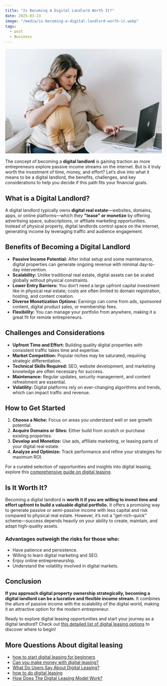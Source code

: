 ```yaml
---
title: "Is Becoming A Digital Landlord Worth It?"
date: 2025-03-23
image: "/media/is-becoming-a-digital-landlord-worth-it.webp"
tags:
  - post
  - Business
---
```


![Is Becoming A Digital Landlord Worth It?](/media/is-becoming-a-digital-landlord-worth-it.webp)

The concept of becoming a **digital landlord** is gaining traction as more entrepreneurs explore passive income streams on the internet. But is it truly worth the investment of time, money, and effort? Let’s dive into what it means to be a digital landlord, the benefits, challenges, and key considerations to help you decide if this path fits your financial goals.

## What is a Digital Landlord?

A digital landlord typically owns **digital real estate**—websites, domains, apps, or online platforms—which they **"lease" or monetize** by offering advertising space, subscriptions, or affiliate marketing opportunities. Instead of physical property, digital landlords control space on the internet, generating income by leveraging traffic and audience engagement.

## Benefits of Becoming a Digital Landlord

- **Passive Income Potential:** After initial setup and some maintenance, digital properties can generate ongoing revenue with minimal day-to-day intervention.
- **Scalability:** Unlike traditional real estate, digital assets can be scaled globally without physical constraints.
- **Lower Entry Barriers:** You don’t need a large upfront capital investment like in physical real estate; costs are often limited to domain registration, hosting, and content creation.
- **Diverse Monetization Options:** Earnings can come from ads, sponsored content, digital product sales, or membership fees.
- **Flexibility:** You can manage your portfolio from anywhere, making it a great fit for remote entrepreneurs.

## Challenges and Considerations

- **Upfront Time and Effort:** Building quality digital properties with consistent traffic takes time and expertise.
- **Market Competition:** Popular niches may be saturated, requiring strategic differentiation.
- **Technical Skills Required:** SEO, website development, and marketing knowledge are often necessary for success.
- **Maintenance:** Regular updates, security management, and content refreshment are essential.
- **Volatility:** Digital platforms rely on ever-changing algorithms and trends, which can impact traffic and revenue.  

## How to Get Started

1. **Choose a Niche:** Focus on areas you understand well or see growth potential.
2. **Acquire Domains or Sites:** Either build from scratch or purchase existing properties.
3. **Develop and Monetize:** Use ads, affiliate marketing, or leasing parts of your digital real estate.
4. **Analyze and Optimize:** Track performance and refine your strategies for maximum ROI.

For a curated selection of opportunities and insights into digital leasing, explore this [comprehensive guide on digital leasing](https://curiouslists.com/posts/digital-leasing).

## Is It Worth It?

Becoming a digital landlord is **worth it if you are willing to invest time and effort upfront to build a valuable digital portfolio.** It offers a promising way to generate passive or semi-passive income with less capital and risk compared to physical real estate. However, it’s not a “get-rich-quick” scheme—success depends heavily on your ability to create, maintain, and adapt high-quality assets.

### Advantages outweigh the risks for those who:

- Have patience and persistence.
- Willing to learn digital marketing and SEO.
- Enjoy online entrepreneurship.
- Understand the volatility involved in digital markets.

## Conclusion

**If you approach digital property ownership strategically, becoming a digital landlord can be a lucrative and flexible income stream.** It combines the allure of passive income with the scalability of the digital world, making it an attractive option for the modern entrepreneur.

Ready to explore digital leasing opportunities and start your journey as a digital landlord? Check out [this detailed list of digital leasing options](https://curiouslists.com/posts/digital-leasing) to discover where to begin!

## More Questions About digital leasing

- [how to start digital leasing for beginners](/posts/how-to-start-digital-leasing-for-beginners)
- [Can you make money with digital leasing?](/posts/can-you-make-money-with-digital-leasing)
- [What Do Users Say About Digital Leasing?](/posts/what-do-users-say-about-digital-leasing)
- [how to do digital leasing](/posts/how-to-do-digital-leasing)
- [How Does The Digital Leasing Model Work?](/posts/how-does-the-digital-leasing-model-work)
